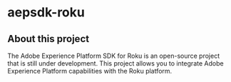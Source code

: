 # aepsdk-roku

## About this project

The Adobe Experience Platform SDK for Roku is an open-source project that is still under development. This project allows you to integrate Adobe Experience Platform capabilities with the Roku platform.
